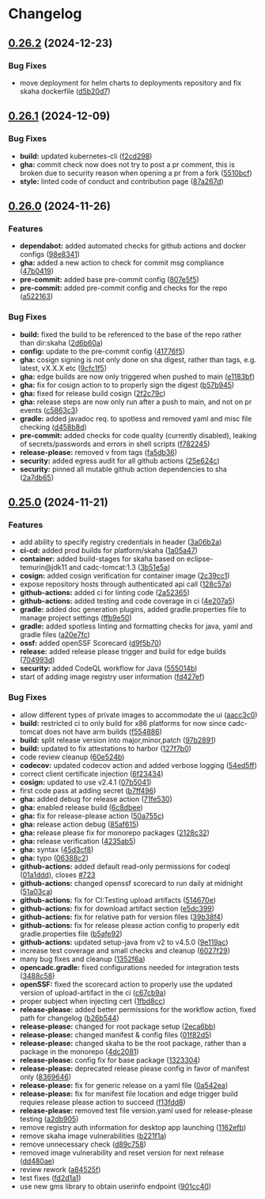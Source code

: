 # Changelog

## [0.26.2](https://github.com/opencadc/science-platform/compare/0.26.1...0.26.2) (2024-12-23)


### Bug Fixes

* move deployment for helm charts to deployments repository and fix skaha dockerfile ([d5b20d7](https://github.com/opencadc/science-platform/commit/d5b20d7456200d48e4ccd574f1d62ab4d8ded6ba))

## [0.26.1](https://github.com/opencadc/science-platform/compare/0.26.0...0.26.1) (2024-12-09)


### Bug Fixes

* **build:** updated kubernetes-cli ([f2cd298](https://github.com/opencadc/science-platform/commit/f2cd29899a7f09b2d907705b1853814798576b30))
* **gha:** commit check now does not try to post a pr comment, this is broken due to security reason when opening a pr from a fork ([5510bcf](https://github.com/opencadc/science-platform/commit/5510bcf6a94c628597156fced25d7892f5c2dba7))
* **style:** linted code of conduct and contribution page ([87a267d](https://github.com/opencadc/science-platform/commit/87a267d4f1810afda8e130669a8da16916341022))

## [0.26.0](https://github.com/opencadc/science-platform/compare/v0.25.0...0.26.0) (2024-11-26)


### Features

* **dependabot:** added automated checks for github actions and docker configs ([98e8341](https://github.com/opencadc/science-platform/commit/98e8341050ad92292ddaddea289170d2bb39670e))
* **gha:** added a new action to check for commit msg compliance ([47b0419](https://github.com/opencadc/science-platform/commit/47b0419a5869bae3c35808c48ab245d656b0b87c))
* **pre-commit:** added base pre-commit config ([807e5f5](https://github.com/opencadc/science-platform/commit/807e5f56fede5513ec19faf25b5df019941da391))
* **pre-commit:** added pre-commit config and checks for the repo ([a522163](https://github.com/opencadc/science-platform/commit/a5221639b9f23173a18e2a414e367840f17650f5))


### Bug Fixes

* **build:** fixed the build to be referenced to the base of the repo rather than dir:skaha ([2d6b60a](https://github.com/opencadc/science-platform/commit/2d6b60a3e0cc1f1c13d60fbf38a61d6eee161060))
* **config:** update to the pre-commit config ([41776f5](https://github.com/opencadc/science-platform/commit/41776f56b07963a3126edc9f94144dfb825b83ec))
* **gha:** cosign signing is not only done on sha digest, rather than tags, e.g. latest, vX.X.X etc ([9cfc1f5](https://github.com/opencadc/science-platform/commit/9cfc1f5b06283357705c885bc780551aee82dc2c))
* **gha:** edge builds are now only triggered when pushed to main ([e1183bf](https://github.com/opencadc/science-platform/commit/e1183bf9ecb0c1a1d2e64331a33eb069c5640245))
* **gha:** fix for cosign action to to properly sign the digest ([b57b945](https://github.com/opencadc/science-platform/commit/b57b9451ac2dfee6dfd95e3d3bffc32c0c2fa322))
* **gha:** fixed for release build cosign ([2f2c79c](https://github.com/opencadc/science-platform/commit/2f2c79cc91b28796bf232bd70bb929c98ce2d237))
* **gha:** release steps are now only run after a push to main, and not on pr events ([c5863c3](https://github.com/opencadc/science-platform/commit/c5863c354d8bf67c58f0e634f4791508c9d2f19d))
* **gradle:** added javadoc req. to spotless and removed yaml and misc file checking ([d458b8d](https://github.com/opencadc/science-platform/commit/d458b8d84606cee38149be8741623cc0841bc43e))
* **pre-commit:** added checks for code quality (currently disabled), leaking of secrets/passwords and errors in shell scripts ([f782245](https://github.com/opencadc/science-platform/commit/f782245c87f1dcdb697aa68942b90a4b97a4079b))
* **release-please:** removed v from tags ([fa5db36](https://github.com/opencadc/science-platform/commit/fa5db3670e6425fd6fec9a0abec2700fbef11f88))
* **security:** added egress audit for all github actions ([25e624c](https://github.com/opencadc/science-platform/commit/25e624ca9c8ed1297d5cf2e92fb5bc22e6e43b90))
* **security:** pinned all mutable github action dependencies to sha ([2a7db65](https://github.com/opencadc/science-platform/commit/2a7db657b72760ddfab1597af2317ca661aa5f48))

## [0.25.0](https://github.com/opencadc/science-platform/compare/v0.24.1...v0.25.0) (2024-11-21)


### Features

* add ability to specify registry credentials in header ([3a06b2a](https://github.com/opencadc/science-platform/commit/3a06b2af919698c588b162eecda1b8833fdc3361))
* **ci-cd:** added prod builds for platform/skaha ([1a05a47](https://github.com/opencadc/science-platform/commit/1a05a4764de340661cd5d6481d9f25e05f7ab23f))
* **container:** added build-stages for skaha based on eclipse-temurin@jdk11 and cadc-tomcat:1.3 ([3b51e5a](https://github.com/opencadc/science-platform/commit/3b51e5ab3b98d90c608cf119ac6f1241bdd5275a))
* **cosign:** added cosign verification for container image ([2c39cc1](https://github.com/opencadc/science-platform/commit/2c39cc1ab2ba3b3c83b592920e5e36e1b343461e))
* expose repository hosts through authenticated api call ([128c57a](https://github.com/opencadc/science-platform/commit/128c57a211fc09293e885f971631df5cf5e397af))
* **github-actions:** added ci for linting code ([2a52365](https://github.com/opencadc/science-platform/commit/2a52365af3fab53fa98db7875482625d229f95a4))
* **github-actions:** added testing and code coverage in ci ([4e207a5](https://github.com/opencadc/science-platform/commit/4e207a511bc89e3c34f4b12f1e434800b0a3b4b5))
* **gradle:** added doc generation plugins, added gradle.properties file to manage project settings ([ffb9e50](https://github.com/opencadc/science-platform/commit/ffb9e5088f4e6ce781f08bac1a826f0e00c0f106))
* **gradle:** added spotless linting and formatting checks for java, yaml and gradle files ([a20e7fc](https://github.com/opencadc/science-platform/commit/a20e7fc1d7595d0d6e77e658b42b38cf803646cc))
* **ossf:** added openSSF Scorecard  ([d9f5b70](https://github.com/opencadc/science-platform/commit/d9f5b702cf0f4d3716b58c625f244582b2e7a336))
* **release:** added release please trigger and build for edge builds ([704993d](https://github.com/opencadc/science-platform/commit/704993d390641bde1744ed102c025f7fa9d4a621))
* **security:** added CodeQL workflow for Java ([555014b](https://github.com/opencadc/science-platform/commit/555014b662ac7f7908958d827434d5b084958a5c))
* start of adding image registry user information ([fd427ef](https://github.com/opencadc/science-platform/commit/fd427eff5010c677dd70d68f401cc54844f57e59))


### Bug Fixes

* allow different types of private images to accommodate the ui ([aacc3c0](https://github.com/opencadc/science-platform/commit/aacc3c00fd01d5e4143afe3b7d1b6e37c275a08e))
* **build:** restricted ci to only build for x86 platforms for now since cadc-tomcat does not have arm builds ([f554886](https://github.com/opencadc/science-platform/commit/f554886498f4e46d629488fcd3bffff196860f76))
* **build:** split release version into major,minor,patch ([97b2891](https://github.com/opencadc/science-platform/commit/97b28913cb2fe18598f9b885bf95c66986c84a8c))
* **build:** updated to fix attestations to harbor ([127f7b0](https://github.com/opencadc/science-platform/commit/127f7b0110668f762063ce52cce92606f81df20e))
* code review cleanup ([60e524b](https://github.com/opencadc/science-platform/commit/60e524be0e7202fe7de6082efdbe2ea9a87882ec))
* **codecov:** updated codecov action and added verbose logging ([54ed5ff](https://github.com/opencadc/science-platform/commit/54ed5ff370361f2b83a28655b976d94c4df7b9bc))
* correct client certificate injection ([6f23434](https://github.com/opencadc/science-platform/commit/6f2343479083bc0acfaddf39ed4fb028fd0c14ab))
* **cosign:** updated to use v2.4.1 ([07b5041](https://github.com/opencadc/science-platform/commit/07b50417a4e5df046ba87b1a7c0269cde9e8e21b))
* first code pass at adding secret ([b7ff496](https://github.com/opencadc/science-platform/commit/b7ff4966812624be430bce811f18366e9a58e054))
* **gha:** added debug for release action ([71fe530](https://github.com/opencadc/science-platform/commit/71fe53099bef727513c607d6d04595c6085a36aa))
* **gha:** enabled release build ([6c8dbee](https://github.com/opencadc/science-platform/commit/6c8dbee399f1acda1f203c5424895b47abb0256d))
* **gha:** fix for release-please action ([50a755c](https://github.com/opencadc/science-platform/commit/50a755cd7dceda3024a103648872bbbe5f247cdb))
* **gha:** release action debug ([85af615](https://github.com/opencadc/science-platform/commit/85af615bb9e14b0affff46b03555752310138074))
* **gha:** release please fix for monorepo packages ([2128c32](https://github.com/opencadc/science-platform/commit/2128c32a53c35140419d86122bb187fe5335e634))
* **gha:** release verification ([4235ab5](https://github.com/opencadc/science-platform/commit/4235ab56d53f68fb73bad772a7a57a2545bd009f))
* **gha:** syntax ([45d3cf8](https://github.com/opencadc/science-platform/commit/45d3cf840b5e501b2ef2449c3a65116a6fcd03d7))
* **gha:** typo ([06388c2](https://github.com/opencadc/science-platform/commit/06388c2f6af909e4ab607e11ce5025b94a6defc8))
* **github-actions:** added default read-only permissions for codeql ([01a1ddd](https://github.com/opencadc/science-platform/commit/01a1ddd38834a4a6a2e1dea023c7249e829f631d)), closes [#723](https://github.com/opencadc/science-platform/issues/723)
* **github-actions:** changed openssf scorecard to run daily at midnight ([51a03ca](https://github.com/opencadc/science-platform/commit/51a03ca89f105a3afa841180fbbc232021f2b689))
* **github-actions:** fix for CI:Testing upload artifacts ([514670e](https://github.com/opencadc/science-platform/commit/514670e3135d07785937b09a08b2b8c3a825281c))
* **github-actions:** fix for download artifact section ([e5dc399](https://github.com/opencadc/science-platform/commit/e5dc3994233bd714bff3eed2fefff61e48fc83e4))
* **github-actions:** fix for relative path for version files ([39b38f4](https://github.com/opencadc/science-platform/commit/39b38f48bf4eab3934857c35206d2650bf78fb41))
* **github-actions:** fix for release please action config to properly edit gradle.properties file ([b5afe92](https://github.com/opencadc/science-platform/commit/b5afe92211b20d5d7c958ed1472a0966b7982a07))
* **github-actions:** updated setup-java from v2 to v4.5.0 ([9e119ac](https://github.com/opencadc/science-platform/commit/9e119ac5f264e6c72ee72077fdb6fbad078f8277))
* increase test coverage and small checks and cleanup ([6027f29](https://github.com/opencadc/science-platform/commit/6027f29ef4ccd12e2426bae5dd06d303f62e6d9e))
* many bug fixes and cleanup ([1352f6a](https://github.com/opencadc/science-platform/commit/1352f6a0292b3d1061ad888c8a150ea4519c6705))
* **opencadc.gradle:** fixed configurations needed for integration tests ([3488c58](https://github.com/opencadc/science-platform/commit/3488c58b67efa3b501f5c93f2e57ca001c994f73))
* **openSSF:** fixed the scorecard action to properly use the updated version of upload-artifact in the ci ([c67cb9a](https://github.com/opencadc/science-platform/commit/c67cb9ae889d93937b5f8051bc646b40abbc4a23))
* proper subject when injecting cert ([1fbd8cc](https://github.com/opencadc/science-platform/commit/1fbd8cc3e68f091c07722e0b23822aba659f4217))
* **release-please:** added better permissions for the workflow action, fixed path for changelog ([b26b544](https://github.com/opencadc/science-platform/commit/b26b54449f454ae3e5eb6bf065cc11853f6d4e1c))
* **release-please:** changed for root package setup ([2eca6bb](https://github.com/opencadc/science-platform/commit/2eca6bbcd9b62b2e089ec08036e7278a923f28a4))
* **release-please:** changed manifest & config files ([01f82d5](https://github.com/opencadc/science-platform/commit/01f82d5490ff16f41f7cb5ef51a0ac99b8b73e58))
* **release-please:** changed skaha to be the root package, rather than a package in the monorepo ([4dc2081](https://github.com/opencadc/science-platform/commit/4dc2081d8dca4b630c7af903593a34542bea723c))
* **release-please:** config fix for base package ([1323304](https://github.com/opencadc/science-platform/commit/13233042ef4dc58e40040b9e41e92136bd7244a5))
* **release-please:** deprecated release please config in favor of manifest only ([8369646](https://github.com/opencadc/science-platform/commit/83696467db04351e7c5310f554ad8f527f6af7bd))
* **release-please:** fix for generic release on a yaml file ([0a542ea](https://github.com/opencadc/science-platform/commit/0a542ea5950814753a09fd8ac46391f6f041746f))
* **release-please:** fix for manifest file location and edge trigger build requies release please action to succeed ([f13fdd8](https://github.com/opencadc/science-platform/commit/f13fdd8ac0f39a2ee00471826964b9334dee2376))
* **release-please:** removed test file version.yaml used for release-please testing ([a2db905](https://github.com/opencadc/science-platform/commit/a2db9054c8e6cef4b04d169e5bf0a050769c25fa))
* remove registry auth information for desktop app launching ([1162efb](https://github.com/opencadc/science-platform/commit/1162efb9fd6fbb65e5a8d510997f0286df7ab2d2))
* remove skaha image vulnerabilities ([b221f1a](https://github.com/opencadc/science-platform/commit/b221f1ac072f00db7298f45e7b95172b6b670678))
* remove unnecessary check ([d89c758](https://github.com/opencadc/science-platform/commit/d89c75896f2b3193298bc576b43b1b14e3ebf574))
* removed image vulnerability and reset version for next release ([dd480ae](https://github.com/opencadc/science-platform/commit/dd480ae1a8b377fe51eb790bbf4d64c3d5ceb0d4))
* review rework ([a84525f](https://github.com/opencadc/science-platform/commit/a84525f841a5dfdda0f567aa70a0e3147925cfb8))
* test fixes ([fd2d1a1](https://github.com/opencadc/science-platform/commit/fd2d1a121b492dd65584e3c647df808a71400669))
* use new gms library to obtain userinfo endpoint ([901cc40](https://github.com/opencadc/science-platform/commit/901cc407bae2674e19f227588f572c11f7a79667))
